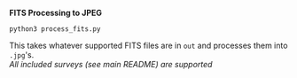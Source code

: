 **FITS Processing to JPEG**

`python3 process_fits.py`

This takes whatever supported FITS files are in `out` and processes them into `.jpg`'s.    
_All included surveys (see main README) are supported_   